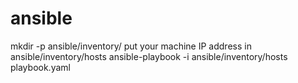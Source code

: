# ansible
mkdir -p ansible/inventory/
put your machine IP address in ansible/inventory/hosts
ansible-playbook -i ansible/inventory/hosts playbook.yaml